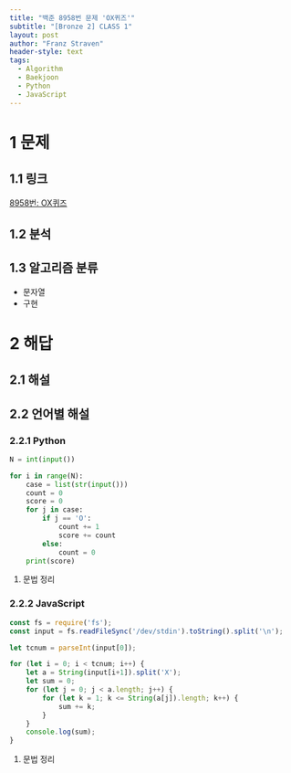 ```yaml
---
title: "백준 8958번 문제 'OX퀴즈'"
subtitle: "[Bronze 2] CLASS 1"
layout: post
author: "Franz Straven"
header-style: text
tags:
  - Algorithm
  - Baekjoon
  - Python
  - JavaScript
---
```


# 1 문제

## 1.1 링크

[8958번: OX퀴즈](https://www.acmicpc.net/problem/8958)

## 1.2 분석

## 1.3 알고리즘 분류

- 문자열
- 구현

# 2 해답

## 2.1 해설

## 2.2 언어별 해설

### 2.2.1 Python

```python
N = int(input())

for i in range(N):
    case = list(str(input()))
    count = 0
    score = 0
    for j in case:
        if j == 'O':
            count += 1
            score += count
        else:
            count = 0
    print(score)
```

1. 문법 정리

### 2.2.2 JavaScript

```jsx
const fs = require('fs');
const input = fs.readFileSync('/dev/stdin').toString().split('\n');

let tcnum = parseInt(input[0]);

for (let i = 0; i < tcnum; i++) {
	let a = String(input[i+1]).split('X');
	let sum = 0;
	for (let j = 0; j < a.length; j++) {
		for (let k = 1; k <= String(a[j]).length; k++) {
			sum += k;
		}
	}
	console.log(sum);
}
```

1. 문법 정리